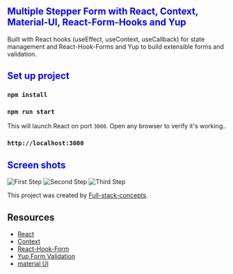## <span style="color:blue">Multiple Stepper Form with React, Context, Material-UI, React-Form-Hooks and Yup</span>

Built with React hooks (useEffect, useContext, useCallback) for state management and React-Hook-Forms and Yup to build extensible forms and validation.


## <span style="color:blue">Set up project</span>

### `npm install`

### `npm run start`

This will launch React on port `3000`. Open any browser to verify it's working..

### `http://localhost:3000`

## <span style="color:blue">Screen shots</span>

![First Step](https://github.com/full-stack-concepts/react-form-stepper-select/blob/main/public/step1.png)
![Second Step](https://github.com/full-stack-concepts/react-form-stepper-select/blob/main/public/step2.png)
![Third Step](https://github.com/full-stack-concepts/react-form-stepper-select/blob/main/public/step3.png)


This project was created by [Full-stack-concepts](https://github.com/full-stack-concepts/).

## Resources

- [React](https://reactjs.org/)
- [Context](https://reactjs.org/docs/context.html)
- [React-Hook-Form](https://react-hook-form.com/)
- [Yup Form Validation](https://github.com/jquense/yup)
- [material UI](https://mui.com/)



